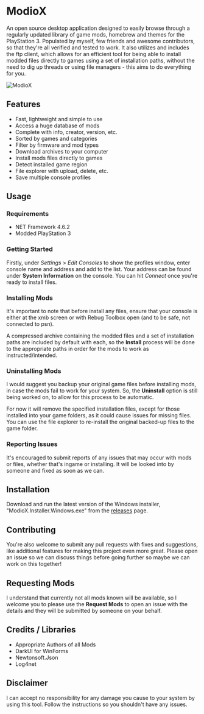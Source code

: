 <h1 align="left">ModioX</h1>

An open source desktop application designed to easily browse through a regularly updated library of game mods, homebrew and themes for the PlayStation 3. Populated by myself, few friends and awesome contributors, so that they're all verified and tested to work. It also utilizes and includes the ftp client, which allows for an efficient tool for being able to install modded files directly to games using a set of installation paths, without the need to dig up threads or using file managers - this aims to do everything for you. 

![ModioX](https://github.com/ohhsoash/ModioX/blob/master/Images/Screenshot1.png?raw=true) 

## Features
* Fast, lightweight and simple to use
* Access a huge database of mods
* Complete with info, creator, version, etc.
* Sorted by games and categories
* Filter by firmware and mod types
* Download archives to your computer
* Install mods files directly to games
* Detect installed game region
* File explorer with upload, delete, etc.
* Save multiple console profiles

## Usage

### Requirements
* NET Framework 4.6.2
* Modded PlayStation 3

### Getting Started
Firstly, under _Settings_ > _Edit Consoles_ to show the profiles window, enter console name and address and add to the list. Your address can be found under **System Information** on the console. You can hit *Connect* once you're ready to install files.

### Installing Mods
It's important to note that before install any files, ensure that your console is either at the xmb screen or with Rebug Toolbox open (and to be safe, not connected to psn).

A compressed archive containing the modded files and a set of installation paths are included by default with each, so the **Install** process will be done to the appropriate paths in order for the mods to work as instructed/intended.

### Uninstalling Mods
I would suggest you backup your original game files before installing mods, in case the mods fail to work for your system. So, the **Uninstall** option is still being worked on, to allow for this process to be automatic.

For now it will remove the specified installation files, except for those installed into your game folders, as it could cause issues for missing files. You can use the file explorer to re-install the original backed-up files to the game folder. 

### Reporting Issues
It's encouraged to submit reports of any issues that may occur with mods or files, whether that's ingame or installing. It will be looked into by someone and fixed as soon as we can. 

## Installation
Download and run the latest version of the Windows installer, "ModioX.Installer.Windows.exe" from the [releases](https://github.com/ohhsoash/ModioX/releases/latest) page.

## Contributing
You're also welcome to submit any pull requests with fixes and suggestions, like additional features for making this project even more great. Please open an issue so we can discuss things before going further so maybe we can work on this together!

## Requesting Mods
I understand that currently not all mods known will be available, so I welcome you to please use the **Request Mods** to open an issue with the details and they will be submitted by someone on your behalf.

## Credits / Libraries
- Appropriate Authors of all Mods
- DarkUI for WinForms
- Newtonsoft.Json
- Log4net

## Disclaimer
I can accept no responsibility for any damage you cause to your system by using this tool. Follow the instructions so you shouldn't have any issues.
